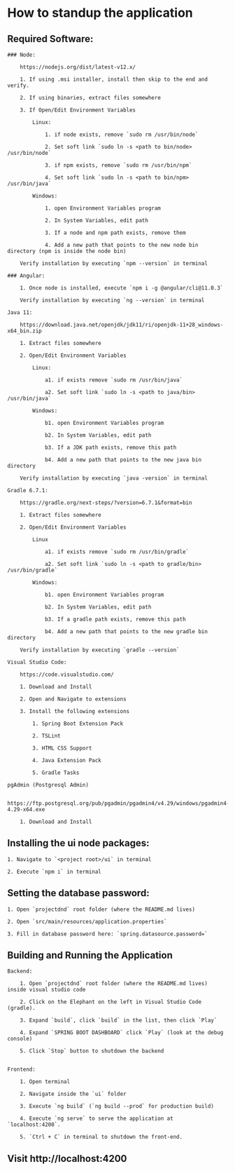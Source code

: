 # How to standup the application

## Required Software:

    ### Node:
    
        https://nodejs.org/dist/latest-v12.x/   
        
        1. If using .msi installer, install then skip to the end and verify.
        
        2. If using binaries, extract files somewhere
        
        3. If Open/Edit Environment Variables
        
            Linux:
            
                1. if node exists, remove `sudo rm /usr/bin/node`
                
                2. Set soft link `sudo ln -s <path to bin/node> /usr/bin/node`
                
                3. if npm exists, remove `sudo rm /usr/bin/npm`
                
                4. Set soft link `sudo ln -s <path to bin/npm> /usr/bin/java`
                
            Windows:
            
                1. open Environment Variables program
                
                2. In System Variables, edit path
                
                3. If a node and npm path exists, remove them
                
                4. Add a new path that points to the new node bin directory (npm is inside the node bin)
                
        Verify installation by executing `npm --version` in terminal
        
    ### Angular:
    
        1. Once node is installed, execute `npm i -g @angular/cli@11.0.3`
        
        Verify installation by executing `ng --version` in terminal
        
    Java 11:
    
        https://download.java.net/openjdk/jdk11/ri/openjdk-11+28_windows-x64_bin.zip
        
        1. Extract files somewhere
        
        2. Open/Edit Environment Variables
        
            Linux:
            
                a1. if exists remove `sudo rm /usr/bin/java`
                
                a2. Set soft link `sudo ln -s <path to java/bin> /usr/bin/java`
                
            Windows:
            
                b1. open Environment Variables program
                
                b2. In System Variables, edit path
                
                b3. If a JDK path exists, remove this path
                
                b4. Add a new path that points to the new java bin directory 
                
        Verify installation by executing `java -version` in terminal
        
    Gradle 6.7.1:
    
        https://gradle.org/next-steps/?version=6.7.1&format=bin
        
        1. Extract files somewhere
        
        2. Open/Edit Environment Variables
        
            Linux
            
                a1. if exists remove `sudo rm /usr/bin/gradle`
                
                a2. Set soft link `sudo ln -s <path to gradle/bin> /usr/bin/gradle`
                
            Windows:
            
                b1. open Environment Variables program
                
                b2. In System Variables, edit path
                
                b3. If a gradle path exists, remove this path
                
                b4. Add a new path that points to the new gradle bin directory
                
        Verify installation by executing `gradle --version`
        
    Visual Studio Code:
    
        https://code.visualstudio.com/
        
        1. Download and Install
        
        2. Open and Navigate to extensions
        
        3. Install the following extensions
        
            1. Spring Boot Extension Pack
            
            2. TSLint
            
            3. HTML CSS Support
            
            4. Java Extension Pack
            
            5. Gradle Tasks
            
    pgAdmin (Postgresql Admin)
    
        https://ftp.postgresql.org/pub/pgadmin/pgadmin4/v4.29/windows/pgadmin4-4.29-x64.exe
        
        1. Download and Install

## Installing the ui node packages:

    1. Navigate to `<project root>/ui` in terminal
    
    2. Execute `npm i` in terminal
    

## Setting the database password:

    1. Open `projectdnd` root folder (where the README.md lives)
    
    2. Open `src/main/resources/application.properties`
    
    3. Fill in database password here: `spring.datasource.password=`
    

## Building and Running the Application

    Backend:
    
        1. Open `projectdnd` root folder (where the README.md lives) inside visual studio code
        
        2. Click on the Elephant on the left in Visual Studio Code (gradle).
        
        3. Expand `build`, click `build` in the list, then click `Play`
        
        4. Expand `SPRING BOOT DASHBOARD` click `Play` (look at the debug console)
        
        5. Click `Stop` button to shutdown the backend
        

    Frontend:
    
        1. Open terminal
        
        2. Navigate inside the `ui` folder
        
        3. Execute `ng build` (`ng build --prod` for production build)
        
        4. Execute `ng serve` to serve the application at `localhost:4200`.
        
        5. `Ctrl + C` in terminal to shutdown the front-end.


## Visit http://localhost:4200 
